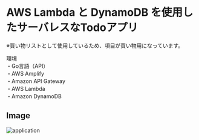 # AWS Lambda と DynamoDB を使用したサーバレスなTodoアプリ
※買い物リストとして使用しているため、項目が買い物用になっています。


環境  
・Go言語（API）  
・AWS Amplify  
・Amazon API Gateway  
・AWS Lambda  
・Amazon DynamoDB
## Image
![application](https://user-images.githubusercontent.com/84375912/148712985-081d8e2d-e8f4-44ca-b93c-9fa3c67b8441.png)

